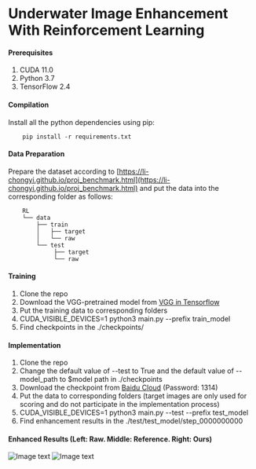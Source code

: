 # Underwater Image Enhancement With Reinforcement Learning 

#### Prerequisites

1.  CUDA 11.0
2.  Python 3.7
3.  TensorFlow 2.4

#### Compilation
Install all the python dependencies using pip:
        
        pip install -r requirements.txt

#### Data Preparation
Prepare the dataset according to [https://li-chongyi.github.io/proj_benchmark.html](https://li-chongyi.github.io/proj_benchmark.html) and put the data into the corresponding folder as follows:

        RL
        └── data
            ├── train
            │   ├── target
            │   └── raw
            └── test
                 ├── target
                 └── raw

#### Training
1. Clone the repo
2. Download the VGG-pretrained model from [VGG in Tensorflow](https://github.com/jcheng1602/tensorflow-vgg)
3. Put the training data to corresponding folders
4. CUDA_VISIBLE_DEVICES=1 python3 main.py --prefix train_model
5. Find checkpoints in the ./checkpoints/ 

#### Implementation
1. Clone the repo
2. Change the default value of --test to True and the default value of --model_path to $model path in ./checkpoints
3. Download the checkpoint from [Baidu Cloud](https://pan.baidu.com/s/1NLVFlfivIm-tyAJut73vQw) (Password: 1314)
4. Put the data to corresponding folders (target images are only used for scoring and do not participate in the implementation process)
5. CUDA_VISIBLE_DEVICES=1 python3 main.py --test --prefix test_model 
6. Find enhancement results in the ./test/test_model/step_0000000000

#### Enhanced Results (Left: Raw. Middle: Reference. Right: Ours)
![Image text](https://gitee.com/sunshixin_upc/underwater-image-enhancement-with-reinforcement-learning/blob/master/Experimental%20results/Testing%20set/50.png)
![Image text](https://gitee.com/sunshixin_upc/underwater-image-enhancement-with-reinforcement-learning/blob/master/Experimental%20results/Testing%20set/86.png)